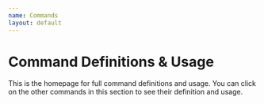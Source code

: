 ```yaml
---
name: Commands
layout: default
---
```


# Command Definitions & Usage

This is the homepage for full command definitions and usage. You can click on the other commands in this section to see their definition and usage.
